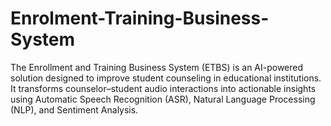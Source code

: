 # Enrolment-Training-Business-System
The Enrollment and Training Business System (ETBS) is an AI-powered solution designed to improve student counseling in educational institutions. It transforms counselor–student audio interactions into actionable insights using Automatic Speech Recognition (ASR), Natural Language Processing (NLP), and Sentiment Analysis.
